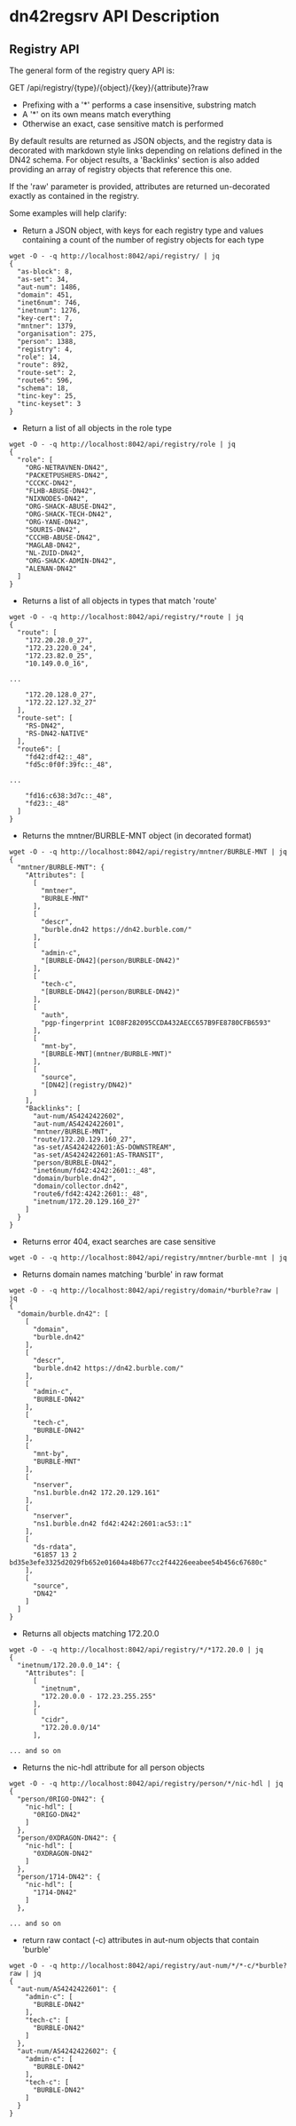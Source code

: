 # dn42regsrv API Description

## Registry API

The general form of the registry query API is:

GET /api/registry/{type}/{object}/{key}/{attribute}?raw

* Prefixing with a '*' performs a case insensitive, substring match
* A '*' on its own means match everything
* Otherwise an exact, case sensitive match is performed

By default results are returned as JSON objects, and the registry data is decorated
with markdown style links depending on relations defined in the DN42 schema. For object
results, a 'Backlinks' section is also added providing an array of registry objects that
reference this one.

If the 'raw' parameter is provided, attributes are returned un-decorated exactly
as contained in the registry.

Some examples will help clarify:

* Return a JSON object, with keys for each registry type and values containing a count
of the number of registry objects for each type

```
wget -O - -q http://localhost:8042/api/registry/ | jq
{
  "as-block": 8,
  "as-set": 34,
  "aut-num": 1486,
  "domain": 451,
  "inet6num": 746,
  "inetnum": 1276,
  "key-cert": 7,
  "mntner": 1379,
  "organisation": 275,
  "person": 1388,
  "registry": 4,
  "role": 14,
  "route": 892,
  "route-set": 2,
  "route6": 596,
  "schema": 18,
  "tinc-key": 25,
  "tinc-keyset": 3
}

```

* Return a list of all objects in the role type

```
wget -O - -q http://localhost:8042/api/registry/role | jq
{
  "role": [
    "ORG-NETRAVNEN-DN42",
    "PACKETPUSHERS-DN42",
    "CCCKC-DN42",
    "FLHB-ABUSE-DN42",
    "NIXNODES-DN42",
    "ORG-SHACK-ABUSE-DN42",
    "ORG-SHACK-TECH-DN42",
    "ORG-YANE-DN42",
    "SOURIS-DN42",
    "CCCHB-ABUSE-DN42",
    "MAGLAB-DN42",
    "NL-ZUID-DN42",
    "ORG-SHACK-ADMIN-DN42",
    "ALENAN-DN42"
  ]
}
```

* Returns a list of all objects in types that match 'route'

```
wget -O - -q http://localhost:8042/api/registry/*route | jq
{
  "route": [
    "172.20.28.0_27",
    "172.23.220.0_24",
    "172.23.82.0_25",
    "10.149.0.0_16",

...

    "172.20.128.0_27",
    "172.22.127.32_27"
  ],
  "route-set": [
    "RS-DN42",
    "RS-DN42-NATIVE"
  ],
  "route6": [
    "fd42:df42::_48",
    "fd5c:0f0f:39fc::_48",

...

    "fd16:c638:3d7c::_48",
    "fd23::_48"
  ]
}
```

* Returns the mntner/BURBLE-MNT object (in decorated format)

```
wget -O - -q http://localhost:8042/api/registry/mntner/BURBLE-MNT | jq
{
  "mntner/BURBLE-MNT": {
    "Attributes": [
      [
        "mntner",
        "BURBLE-MNT"
      ],
      [
        "descr",
        "burble.dn42 https://dn42.burble.com/"
      ],
      [
        "admin-c",
        "[BURBLE-DN42](person/BURBLE-DN42)"
      ],
      [
        "tech-c",
        "[BURBLE-DN42](person/BURBLE-DN42)"
      ],
      [
        "auth",
        "pgp-fingerprint 1C08F282095CCDA432AECC657B9FE8780CFB6593"
      ],
      [
        "mnt-by",
        "[BURBLE-MNT](mntner/BURBLE-MNT)"
      ],
      [
        "source",
        "[DN42](registry/DN42)"
      ]
    ],
    "Backlinks": [
      "aut-num/AS4242422602",
      "aut-num/AS4242422601",
      "mntner/BURBLE-MNT",
      "route/172.20.129.160_27",
      "as-set/AS4242422601:AS-DOWNSTREAM",
      "as-set/AS4242422601:AS-TRANSIT",
      "person/BURBLE-DN42",
      "inet6num/fd42:4242:2601::_48",
      "domain/burble.dn42",
      "domain/collector.dn42",
      "route6/fd42:4242:2601::_48",
      "inetnum/172.20.129.160_27"
    ]
  }
}
```

* Returns error 404, exact searches are case sensitive

```
wget -O - -q http://localhost:8042/api/registry/mntner/burble-mnt | jq
```

* Returns domain names matching 'burble' in raw format

```
wget -O - -q http://localhost:8042/api/registry/domain/*burble?raw | jq
{
  "domain/burble.dn42": [
    [
      "domain",
      "burble.dn42"
    ],
    [
      "descr",
      "burble.dn42 https://dn42.burble.com/"
    ],
    [
      "admin-c",
      "BURBLE-DN42"
    ],
    [
      "tech-c",
      "BURBLE-DN42"
    ],
    [
      "mnt-by",
      "BURBLE-MNT"
    ],
    [
      "nserver",
      "ns1.burble.dn42 172.20.129.161"
    ],
    [
      "nserver",
      "ns1.burble.dn42 fd42:4242:2601:ac53::1"
    ],
    [
      "ds-rdata",
      "61857 13 2 bd35e3efe3325d2029fb652e01604a48b677cc2f44226eeabee54b456c67680c"
    ],
    [
      "source",
      "DN42"
    ]
  ]
}
```

* Returns all objects matching 172.20.0

```
wget -O - -q http://localhost:8042/api/registry/*/*172.20.0 | jq
{
  "inetnum/172.20.0.0_14": {
    "Attributes": [
      [
        "inetnum",
        "172.20.0.0 - 172.23.255.255"
      ],
      [
        "cidr",
        "172.20.0.0/14"
      ],

... and so on
```

* Returns the nic-hdl attribute for all person objects

```
wget -O - -q http://localhost:8042/api/registry/person/*/nic-hdl | jq
{
  "person/0RIGO-DN42": {
    "nic-hdl": [
      "0RIGO-DN42"
    ]
  },
  "person/0XDRAGON-DN42": {
    "nic-hdl": [
      "0XDRAGON-DN42"
    ]
  },
  "person/1714-DN42": {
    "nic-hdl": [
      "1714-DN42"
    ]
  },

... and so on
```

* return raw contact (-c) attributes in aut-num objects that contain 'burble'

```
wget -O - -q http://localhost:8042/api/registry/aut-num/*/*-c/*burble?raw | jq
{
  "aut-num/AS4242422601": {
    "admin-c": [
      "BURBLE-DN42"
    ],
    "tech-c": [
      "BURBLE-DN42"
    ]
  },
  "aut-num/AS4242422602": {
    "admin-c": [
      "BURBLE-DN42"
    ],
    "tech-c": [
      "BURBLE-DN42"
    ]
  }
}
```

